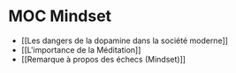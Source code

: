 # MOC Mindset

- [[Les dangers de la dopamine dans la société moderne]]
- [[L'importance de la Méditation]]
- [[Remarque à propos des échecs (Mindset)]]